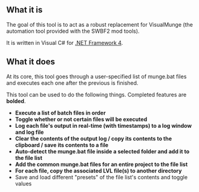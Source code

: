 ## What it is
The goal of this tool is to act as a robust replacement for VisualMunge (the automation tool provided with the SWBF2 mod tools).  

It is written in Visual C# for [.NET Framework 4](https://www.microsoft.com/en-us/download/details.aspx?id=17718).

## What it does
At its core, this tool goes through a user-specified list of munge.bat files and executes each one after the previous is finished.  

This tool can be used to do the following things. Completed features are **bolded**.
* **Execute a list of batch files in order**
* **Toggle whether or not certain files will be executed**
* **Log each file's output in real-time (with timestamps) to a log window and log file**
* **Clear the contents of the output log / copy its contents to the clipboard / save its contents to a file**
* **Auto-detect the munge.bat file inside a selected folder and add it to the file list**
* **Add the common munge.bat files for an entire project to the file list**
* **For each file, copy the associated LVL file(s) to another directory**
* Save and load different "presets" of the file list's contents and toggle values
